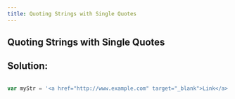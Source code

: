 ```yaml
---
title: Quoting Strings with Single Quotes
---
```

## Quoting Strings with Single Quotes

## Solution:

```javascript

var myStr = '<a href="http://www.example.com" target="_blank">Link</a>';

```
